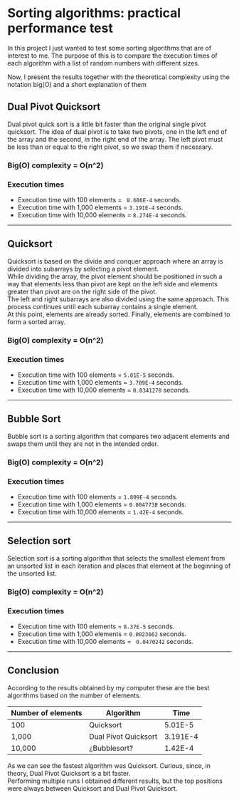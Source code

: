 # Sorting algorithms: practical performance test

In this project I just wanted to test some sorting algorithms that are of interest to me.
The purpose of this is to compare the execution times of each algorithm with a list of random numbers with different sizes.

Now, I present the results together with the theoretical complexity using the notation big(O) and a short explanation of them
## Dual Pivot Quicksort
Dual pivot quick sort is a little bit faster than the original single pivot quicksort. The idea of dual pivot  is to take two pivots, one in the left end of the array and the second, in the right end of the array. The left pivot must be less than or equal to the right pivot, so we swap them if necessary.
### Big(O) complexity = O(n^2)
### Execution times
- Execution time with 100 elements = ` 8.686E-4` seconds.
- Execution time with 1,000 elements = `3.191E-4` seconds.
- Execution time with 10,000 elements = `8.274E-4` seconds.
---
## Quicksort
Quicksort is based on the divide and conquer approach where an array is divided into subarrays by selecting a pivot element.  
While dividing the array, the pivot element should be positioned in such a way that elements less than pivot are kept on the left side and elements greater than pivot are on the right side of the pivot.  
The left and right subarrays are also divided using the same approach. This process continues until each subarray contains a single element.  
At this point, elements are already sorted. Finally, elements are combined to form a sorted array.
### Big(O) complexity = O(n^2)
### Execution times
- Execution time with 100 elements = `5.01E-5` seconds.
- Execution time with 1,000 elements = `3.709E-4` seconds.
- Execution time with 10,000 elements = `0.0341278` seconds.
---
 ## Bubble Sort
Bubble sort is a sorting algorithm that compares two adjacent elements and swaps them until they are not in the intended order.  
### Big(O) complexity = O(n^2)
### Execution times
- Execution time with 100 elements = `1.809E-4` seconds.
- Execution time with 1,000 elements = `0.0047738` seconds.
- Execution time with 10,000 elements = `1.42E-4` seconds.
---
## Selection sort
Selection sort is a sorting algorithm that selects the smallest element from an unsorted list in each iteration and places that element at the beginning of the unsorted list.
### Big(O) complexity = O(n^2)
### Execution times
- Execution time with 100 elements = `8.37E-5` seconds.
- Execution time with 1,000 elements = `0.0023662` seconds.
- Execution time with 10,000 elements = ` 0.0470242` seconds.
---
## Conclusion
According to the results obtained by my computer these are the best algorithms based on the number of elements.  

| Number of elements | Algorithm            | Time |
|--------------------|----------------------|------|
| 100                | Quicksort            |5.01E-5|
| 1,000              | Dual Pivot Quicksort |3.191E-4 |
| 10,000             | ¿Bubblesort?         |1.42E-4 |  
As we can see the fastest algorithm was Quicksort. Curious, since, in theory, Dual Pivot Quicksort is a bit faster.  
Performing multiple runs I obtained different results, but the top positions were always between Quicksort and Dual Pivot Quicksort.